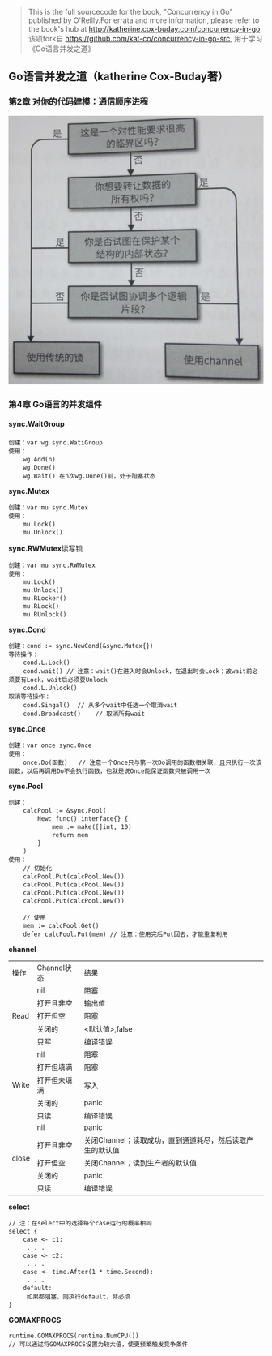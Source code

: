 > This is the full sourcecode for the book, "Concurrency in Go" published by O'Reilly.For errata and more information, please refer to the book's hub at http://katherine.cox-buday.com/concurrency-in-go. 该项fork自 https://github.com/kat-co/concurrency-in-go-src, 用于学习《Go语言并发之道》.

## Go语言并发之道（katherine Cox-Buday著）

### 第2章   对你的代码建模：通信顺序进程
![Channel与Mutex的选择](./learn/data/imgs/ChannelOrMutex.png)


### 第4章   Go语言的并发组件

#### sync.WaitGroup
``` golang
创建：var wg sync.WatiGroup
使用：
    wg.Add(n)
    wg.Done() 
    wg.Wait() 在n次wg.Done()前，处于阻塞状态
```

**sync.Mutex**
``` golang
创建：var mu sync.Mutex
使用：
    mu.Lock()
    mu.Unlock()
```

**sync.RWMutex**读写锁
``` golang
创建：var mu sync.RWMutex
使用：
    mu.Lock()
    mu.Unlock()
    mu.RLocker()
    mu.RLock()
    mu.RUnlock()
```

**sync.Cond**
``` golang
创建：cond := sync.NewCond(&sync.Mutex{})
等待操作：
    cond.L.Lock()
    cond.wait() // 注意：wait()在进入时会Unlock，在退出时会Lock；故wait前必须要有Lock，wait后必须要Unlock
    cond.L.Unlock()
取消等待操作：
    cond.Singal()  // 从多个wait中任选一个取消wait
    cond.Broadcast()    // 取消所有wait 
```

**sync.Once**
``` golang
创建：var once sync.Once
使用：
    once.Do(函数)   // 注意一个Once只与第一次Do调用的函数相关联，且只执行一次该函数，以后再调用Do不会执行函数，也就是说Once能保证函数只被调用一次
```

**sync.Pool**
``` golang
创建：
    calcPool := &sync.Pool(
        New: func() interface{} {
            mem := make([]int, 10)
            return mem
        }
    )
使用：
    // 初始化
    calcPool.Put(calcPool.New())
    calcPool.Put(calcPool.New())
    calcPool.Put(calcPool.New())
    calcPool.Put(calcPool.New())

    // 使用
    mem := calcPool.Get()
    defer calcPool.Put(mem) // 注意：使用完后Put回去，才能重复利用
```

**channel**

<table>
    <tr>
        <td>操作</td>
        <td>Channel状态</td>
        <td>结果</td>
    </tr>
    <tr>
        <td rowspan=6>Read</td>
    </tr>
    <tr>
        <td>nil</td>
        <td>阻塞</td>
    </tr>
    <tr>
        <td>打开且非空</td>
        <td>输出值</td>
    </tr>
    <tr>
        <td>打开但空</td>
        <td>阻塞</td>
    </tr>
    <tr>
        <td>关闭的</td>
        <td><默认值>,false</td>
    </tr>
    <tr>
        <td>只写</td>
        <td>编译错误</td>
    </tr>
    <tr>
        <td rowspan=6>Write</td>
    </tr>
    <tr>
        <td>nil</td>
        <td>阻塞</td>
    </tr>
    <tr>
        <td>打开但填满</td>
        <td>阻塞</td>
    </tr>
    <tr>
        <td>打开但未填满</td>
        <td>写入</td>
    </tr>
    <tr>
        <td>关闭的</td>
        <td>panic</td>
    </tr>
    <tr>
        <td>只读</td>
        <td>编译错误</td>
    </tr>
    <tr>
        <td rowspan=6>close</td>
    </tr>
    <tr>
        <td>nil</td>
        <td>panic</td>
    </tr>
    <tr>
        <td>打开且非空</td>
        <td>关闭Channel；读取成功，直到通道耗尽，然后读取产生的默认值</td>
    </tr>
    <tr>
        <td>打开但空</td>
        <td>关闭Channel；读到生产者的默认值</td>
    </tr>
    <tr>
        <td>关闭的</td>
        <td>panic</td>
    </tr>
    <tr>
        <td>只读</td>
        <td>编译错误</td>
    </tr>
</table>

**select**
``` golang
// 注：在select中的选择每个case运行的概率相同
select {
    case <- c1:
     . . . 
    case <- c2:
     . . .
    case <- time.After(1 * time.Second):
     . . .
    default:
     如果都阻塞，则执行default，非必须
}

```

**GOMAXPROCS**
``` golang
runtime.GOMAXPROCS(runtime.NumCPU())
// 可以通过将GOMAXPROCS设置为较大值，使更频繁触发竞争条件
```









